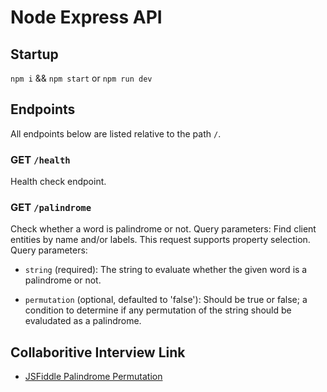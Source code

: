 # Node Express API

## Startup

`npm i` && `npm start` or `npm run dev`

## Endpoints

All endpoints below are listed relative to the path `/`.

### GET `/health`

Health check endpoint.

### GET `/palindrome`

Check whether a word is palindrome or not. Query parameters:
Find client entities by name and/or labels. This request supports property selection. Query parameters:

- `string` (required): The string to evaluate whether the given word is a palindrome or not.

- `permutation` (optional, defaulted to 'false'): Should be true or false; a condition to determine if any permutation of the string should be evaludated as a palindrome.

## Collaboritive Interview Link

- [JSFiddle Palindrome Permutation](https://jsfiddle.net/kalewaite/d6zsyaoq/)
